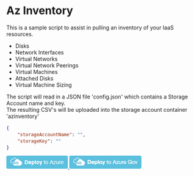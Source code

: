 # Az Inventory

This is a sample script to assist in pulling an inventory of your IaaS resources.

- Disks
- Network Interfaces
- Virtual Networks
- Virtual Network Peerings
- Virtual Machines
- Attached Disks
- Virtual Machine Sizing

The script will read in a JSON file 'config.json' which contains a Storage Account name and key.  
The resulting CSV's will be uploaded into the storage account container 'azinventory'

```JSON
{
    "storageAccountName": "",
    "storageKey": ""
}
```

<a href="https://portal.azure.com/#create/Microsoft.Template/uri/https%3A%2F%2Fraw.githubusercontent.com%2Fshawnadrockleonard%2FAzure%2Fmaster%2Fscripts%2FAzInventory%2Fautomation.json" target="_blank">
    <img src="https://raw.githubusercontent.com/shawnadrockleonard/Azure/master/templates/metadata/deploytoazure.png"/> 
</a>

<a href="https://portal.azure.us/#create/Microsoft.Template/uri/https%3A%2F%2Fraw.githubusercontent.com%2Fshawnadrockleonard%2FAzure%2Fmaster%2Fscripts%2FAzInventory%2Fautomation.json" target="_blank">
<img src="https://raw.githubusercontent.com/shawnadrockleonard/Azure/master/templates/metadata/deploytoazuregov.png"/>
</a>
